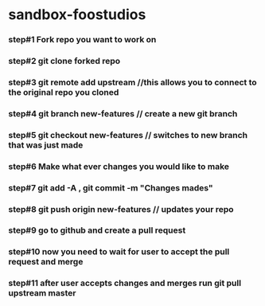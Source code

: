 # sandbox-foostudios

 ### step#1 Fork repo you want to work on
 
 ### step#2 git clone forked repo

 ### step#3 git remote add upstream <original repos URL> //this allows you to connect to the original repo you cloned

 ### step#4 git branch new-features // create a new git branch

 ### step#5 git checkout new-features // switches to new branch that was just made

 ### step#6 Make what ever changes you would like to make

 ### step#7 git add -A , git commit -m "Changes mades"

 ### step#8 git push origin new-features // updates your repo

 ### step#9 go to github and create a pull request

 ### step#10 now you need to wait for user to accept the pull request and merge

 ### step#11 after user accepts changes and merges run git pull upstream master 
  
 
